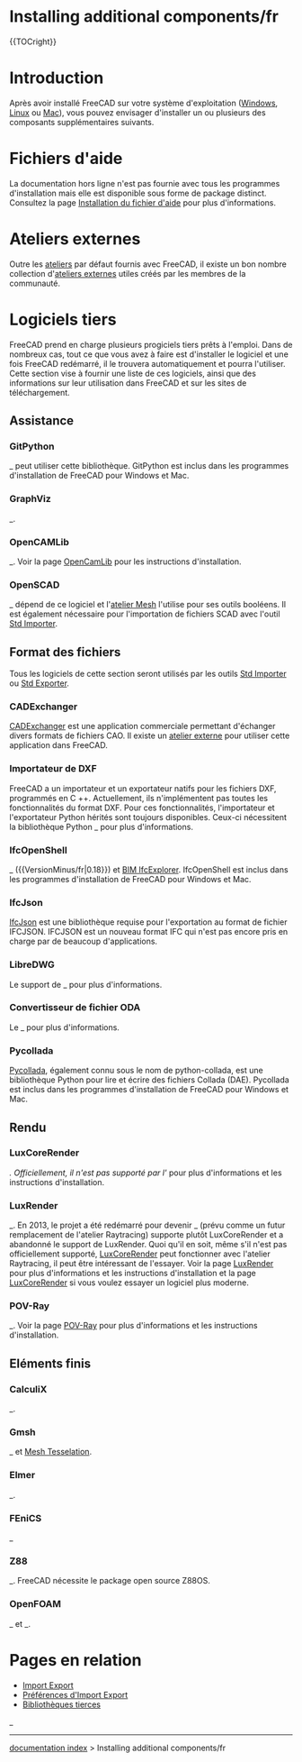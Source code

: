 # Installing additional components/fr
{{TOCright}}

# Introduction

Après avoir installé FreeCAD sur votre système d\'exploitation ([Windows](Installing_on_Windows/fr.md), [Linux](Installing_on_Linux/fr.md) ou [Mac](Installing_on_Mac/fr.md)), vous pouvez envisager d\'installer un ou plusieurs des composants supplémentaires suivants.

# Fichiers d\'aide 

La documentation hors ligne n\'est pas fournie avec tous les programmes d\'installation mais elle est disponible sous forme de package distinct. Consultez la page [Installation du fichier d\'aide](Installing_Helpfile/fr.md) pour plus d\'informations.

# Ateliers externes 

Outre les [ateliers](Workbenches/fr.md) par défaut fournis avec FreeCAD, il existe un bon nombre collection d\'[ateliers externes](External_workbenches/fr.md) utiles créés par les membres de la communauté.

# Logiciels tiers 

FreeCAD prend en charge plusieurs progiciels tiers prêts à l\'emploi. Dans de nombreux cas, tout ce que vous avez à faire est d\'installer le logiciel et une fois FreeCAD redémarré, il le trouvera automatiquement et pourra l\'utiliser. Cette section vise à fournir une liste de ces logiciels, ainsi que des informations sur leur utilisation dans FreeCAD et sur les sites de téléchargement.

## Assistance

### GitPython

_ peut utiliser cette bibliothèque. GitPython est inclus dans les programmes d\'installation de FreeCAD pour Windows et Mac.

### GraphViz

_.

### OpenCAMLib

_. Voir la page [OpenCamLib](OpenCamLib/fr.md) pour les instructions d\'installation.

### OpenSCAD

_ dépend de ce logiciel et l\'[atelier Mesh](Mesh_Workbench/fr.md) l\'utilise pour ses outils booléens. Il est également nécessaire pour l\'importation de fichiers SCAD avec l\'outil [Std Importer](Std_Import/fr.md).

## Format des fichiers 

Tous les logiciels de cette section seront utilisés par les outils [Std Importer](Std_Import/fr.md) ou [Std Exporter](Std_Export/fr.md).

### CADExchanger

[CADExchanger](https://cadexchanger.com) est une application commerciale permettant d\'échanger divers formats de fichiers CAO. Il existe un [atelier externe](https://github.com/yorikvanhavre/CADExchanger) pour utiliser cette application dans FreeCAD.

### Importateur de DXF 

FreeCAD a un importateur et un exportateur natifs pour les fichiers DXF, programmés en C ++. Actuellement, ils n\'implémentent pas toutes les fonctionnalités du format DXF. Pour ces fonctionnalités, l\'importateur et l\'exportateur Python hérités sont toujours disponibles. Ceux-ci nécessitent la bibliothèque Python _ pour plus d\'informations.

### IfcOpenShell

_ ({{VersionMinus/fr|0.18}}) et [BIM IfcExplorer](BIM_IfcExplorer/fr.md). IfcOpenShell est inclus dans les programmes d\'installation de FreeCAD pour Windows et Mac.

### IfcJson

[IfcJson](https://github.com/buildingSMART/ifcJSON) est une bibliothèque requise pour l\'exportation au format de fichier IFCJSON. IFCJSON est un nouveau format IFC qui n\'est pas encore pris en charge par de beaucoup d\'applications.

### LibreDWG

Le support de _ pour plus d\'informations.

### Convertisseur de fichier ODA 

Le _ pour plus d\'informations.

### Pycollada

[Pycollada](https://github.com/pycollada/pycollada/releases), également connu sous le nom de python-collada, est une bibliothèque Python pour lire et écrire des fichiers Collada (DAE). Pycollada est inclus dans les programmes d\'installation de FreeCAD pour Windows et Mac.

## Rendu

### LuxCoreRender

_. Officiellement, il n\'est pas supporté par l\'_ pour plus d\'informations et les instructions d\'installation.

### LuxRender

_. En 2013, le projet a été redémarré pour devenir _ (prévu comme un futur remplacement de l\'atelier Raytracing) supporte plutôt LuxCoreRender et a abandonné le support de LuxRender. Quoi qu\'il en soit, même s\'il n\'est pas officiellement supporté, [LuxCoreRender](LuxCoreRender/fr.md) peut fonctionner avec l\'atelier Raytracing, il peut être intéressant de l\'essayer. Voir la page [LuxRender](LuxRender/fr.md) pour plus d\'informations et les instructions d\'installation et la page [LuxCoreRender](LuxCoreRender/fr.md) si vous voulez essayer un logiciel plus moderne.

### POV-Ray 

_. Voir la page [POV-Ray](POV-Ray/fr.md) pour plus d\'informations et les instructions d\'installation.

## Eléments finis 

### CalculiX

_.

### Gmsh

_ et [Mesh Tesselation](Mesh_FromPartShape/fr.md).

### Elmer

_.

### FEniCS

_

### Z88

_. FreeCAD nécessite le package open source Z88OS.

### OpenFOAM

_ et _.

# Pages en relation 

-   [Import Export](Import_Export/fr.md)
-   [Préférences d\'Import Export](Import_Export_Preferences/fr.md)
-   [Bibliothèques tierces](Third_Party_Libraries/fr.md)




_

---
[documentation index](../README.md) > Installing additional components/fr
